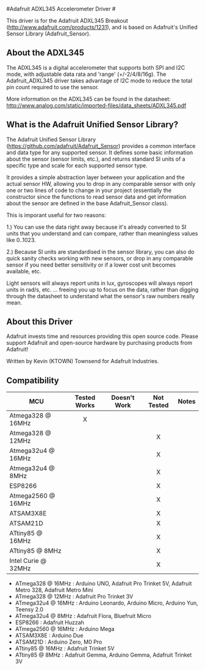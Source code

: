 #Adafruit ADXL345 Accelerometer Driver #

This driver is for the Adafruit ADXL345 Breakout (http://www.adafruit.com/products/1231), and is based on Adafruit's Unified Sensor Library (Adafruit_Sensor).

## About the ADXL345 ##

The ADXL345 is a digital accelerometer that supports both SPI and I2C mode, with adjustable data rata and 'range' (+/-2/4/8/16g).  The Adafruit_ADXL345 driver takes advantage of I2C mode to reduce the total pin count required to use the sensor.

More information on the ADXL345 can be found in the datasheet: http://www.analog.com/static/imported-files/data_sheets/ADXL345.pdf

## What is the Adafruit Unified Sensor Library? ##

The Adafruit Unified Sensor Library (https://github.com/adafruit/Adafruit_Sensor) provides a common interface and data type for any supported sensor.  It defines some basic information about the sensor (sensor limits, etc.), and returns standard SI units of a specific type and scale for each supported sensor type.

It provides a simple abstraction layer between your application and the actual sensor HW, allowing you to drop in any comparable sensor with only one or two lines of code to change in your project (essentially the constructor since the functions to read sensor data and get information about the sensor are defined in the base Adafruit_Sensor class).

This is imporant useful for two reasons:

1.) You can use the data right away because it's already converted to SI units that you understand and can compare, rather than meaningless values like 0..1023.

2.) Because SI units are standardised in the sensor library, you can also do quick sanity checks working with new sensors, or drop in any comparable sensor if you need better sensitivity or if a lower cost unit becomes available, etc. 

Light sensors will always report units in lux, gyroscopes will always report units in rad/s, etc. ... freeing you up to focus on the data, rather than digging through the datasheet to understand what the sensor's raw numbers really mean.

## About this Driver ##

Adafruit invests time and resources providing this open source code.  Please support Adafruit and open-source hardware by purchasing products from Adafruit!

Written by Kevin (KTOWN) Townsend for Adafruit Industries.

<!-- START COMPATIBILITY TABLE -->

## Compatibility

MCU                | Tested Works | Doesn't Work | Not Tested  | Notes
------------------ | :----------: | :----------: | :---------: | -----
Atmega328 @ 16MHz  |      X       |             |            | 
Atmega328 @ 12MHz  |             |             |     X       | 
Atmega32u4 @ 16MHz |             |             |     X       | 
Atmega32u4 @ 8MHz  |             |             |     X       | 
ESP8266            |             |             |     X       | 
Atmega2560 @ 16MHz |             |             |     X       | 
ATSAM3X8E          |             |             |     X       | 
ATSAM21D           |             |             |     X       | 
ATtiny85 @ 16MHz   |             |             |     X       | 
ATtiny85 @ 8MHz    |             |             |     X       | 
Intel Curie @ 32MHz |             |             |     X       | 

  * ATmega328 @ 16MHz : Arduino UNO, Adafruit Pro Trinket 5V, Adafruit Metro 328, Adafruit Metro Mini
  * ATmega328 @ 12MHz : Adafruit Pro Trinket 3V
  * ATmega32u4 @ 16MHz : Arduino Leonardo, Arduino Micro, Arduino Yun, Teensy 2.0
  * ATmega32u4 @ 8MHz : Adafruit Flora, Bluefruit Micro
  * ESP8266 : Adafruit Huzzah
  * ATmega2560 @ 16MHz : Arduino Mega
  * ATSAM3X8E : Arduino Due
  * ATSAM21D : Arduino Zero, M0 Pro
  * ATtiny85 @ 16MHz : Adafruit Trinket 5V
  * ATtiny85 @ 8MHz : Adafruit Gemma, Arduino Gemma, Adafruit Trinket 3V

<!-- END COMPATIBILITY TABLE -->
